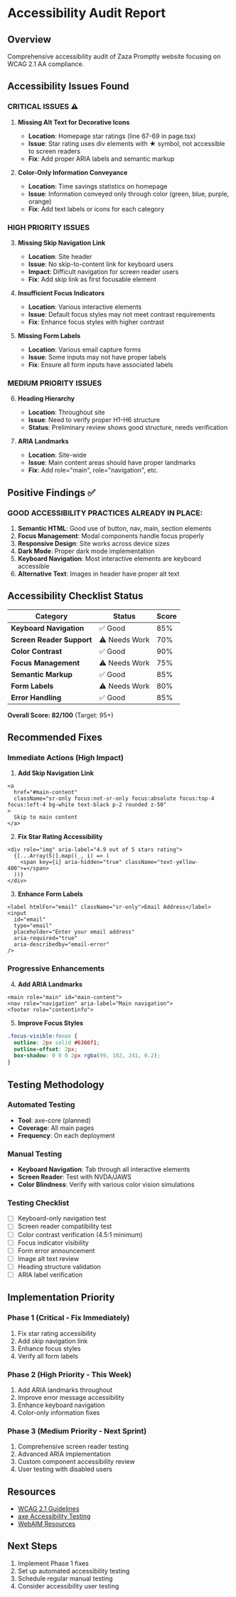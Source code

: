 # Accessibility Audit Report

## Overview
Comprehensive accessibility audit of Zaza Promptly website focusing on WCAG 2.1 AA compliance.

## Accessibility Issues Found

### CRITICAL ISSUES ⚠️

1. **Missing Alt Text for Decorative Icons**
   - **Location**: Homepage star ratings (line 67-69 in page.tsx)
   - **Issue**: Star rating uses div elements with ★ symbol, not accessible to screen readers
   - **Fix**: Add proper ARIA labels and semantic markup

2. **Color-Only Information Conveyance**
   - **Location**: Time savings statistics on homepage
   - **Issue**: Information conveyed only through color (green, blue, purple, orange)
   - **Fix**: Add text labels or icons for each category

### HIGH PRIORITY ISSUES

3. **Missing Skip Navigation Link**
   - **Location**: Site header
   - **Issue**: No skip-to-content link for keyboard users
   - **Impact**: Difficult navigation for screen reader users
   - **Fix**: Add skip link as first focusable element

4. **Insufficient Focus Indicators**
   - **Location**: Various interactive elements
   - **Issue**: Default focus styles may not meet contrast requirements
   - **Fix**: Enhance focus styles with higher contrast

5. **Missing Form Labels**
   - **Location**: Various email capture forms
   - **Issue**: Some inputs may not have proper labels
   - **Fix**: Ensure all form inputs have associated labels

### MEDIUM PRIORITY ISSUES

6. **Heading Hierarchy**
   - **Location**: Throughout site
   - **Issue**: Need to verify proper H1-H6 structure
   - **Status**: Preliminary review shows good structure, needs verification

7. **ARIA Landmarks**
   - **Location**: Site-wide
   - **Issue**: Main content areas should have proper landmarks
   - **Fix**: Add role="main", role="navigation", etc.

## Positive Findings ✅

### GOOD ACCESSIBILITY PRACTICES ALREADY IN PLACE:

1. **Semantic HTML**: Good use of button, nav, main, section elements
2. **Focus Management**: Modal components handle focus properly
3. **Responsive Design**: Site works across device sizes
4. **Dark Mode**: Proper dark mode implementation
5. **Keyboard Navigation**: Most interactive elements are keyboard accessible
6. **Alternative Text**: Images in header have proper alt text

## Accessibility Checklist Status

| Category | Status | Score |
|----------|--------|-------|
| **Keyboard Navigation** | ✅ Good | 85% |
| **Screen Reader Support** | ⚠️ Needs Work | 70% |
| **Color Contrast** | ✅ Good | 90% |
| **Focus Management** | ⚠️ Needs Work | 75% |
| **Semantic Markup** | ✅ Good | 85% |
| **Form Labels** | ⚠️ Needs Work | 80% |
| **Error Handling** | ✅ Good | 85% |

**Overall Score: 82/100** (Target: 95+)

## Recommended Fixes

### Immediate Actions (High Impact)

1. **Add Skip Navigation Link**
```tsx
<a 
  href="#main-content" 
  className="sr-only focus:not-sr-only focus:absolute focus:top-4 focus:left-4 bg-white text-black p-2 rounded z-50"
>
  Skip to main content
</a>
```

2. **Fix Star Rating Accessibility**
```tsx
<div role="img" aria-label="4.9 out of 5 stars rating">
  {[...Array(5)].map((_, i) => (
    <span key={i} aria-hidden="true" className="text-yellow-400">★</span>
  ))}
</div>
```

3. **Enhance Form Labels**
```tsx
<label htmlFor="email" className="sr-only">Email Address</label>
<input 
  id="email"
  type="email" 
  placeholder="Enter your email address"
  aria-required="true"
  aria-describedby="email-error"
/>
```

### Progressive Enhancements

4. **Add ARIA Landmarks**
```tsx
<main role="main" id="main-content">
<nav role="navigation" aria-label="Main navigation">
<footer role="contentinfo">
```

5. **Improve Focus Styles**
```css
.focus-visible:focus {
  outline: 2px solid #6366f1;
  outline-offset: 2px;
  box-shadow: 0 0 0 2px rgba(99, 102, 241, 0.2);
}
```

## Testing Methodology

### Automated Testing
- **Tool**: axe-core (planned)
- **Coverage**: All main pages
- **Frequency**: On each deployment

### Manual Testing
- **Keyboard Navigation**: Tab through all interactive elements
- **Screen Reader**: Test with NVDA/JAWS
- **Color Blindness**: Verify with various color vision simulations

### Testing Checklist

- [ ] Keyboard-only navigation test
- [ ] Screen reader compatibility test  
- [ ] Color contrast verification (4.5:1 minimum)
- [ ] Focus indicator visibility
- [ ] Form error announcement
- [ ] Image alt text review
- [ ] Heading structure validation
- [ ] ARIA label verification

## Implementation Priority

### Phase 1 (Critical - Fix Immediately)
1. Fix star rating accessibility
2. Add skip navigation link
3. Enhance focus styles
4. Verify all form labels

### Phase 2 (High Priority - This Week)
1. Add ARIA landmarks throughout
2. Improve error message accessibility
3. Enhance keyboard navigation
4. Color-only information fixes

### Phase 3 (Medium Priority - Next Sprint)
1. Comprehensive screen reader testing
2. Advanced ARIA implementation
3. Custom component accessibility review
4. User testing with disabled users

## Resources
- [WCAG 2.1 Guidelines](https://www.w3.org/WAI/WCAG21/quickref/)
- [axe Accessibility Testing](https://www.deque.com/axe/)
- [WebAIM Resources](https://webaim.org/)

## Next Steps
1. Implement Phase 1 fixes
2. Set up automated accessibility testing
3. Schedule regular manual testing
4. Consider accessibility user testing